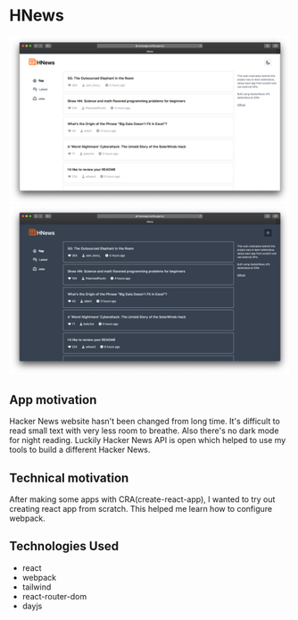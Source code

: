 # HNews

![HNews light mode](./docs/images/light.png) ![HNews light mode](./docs/images/dark.png)

## App motivation

Hacker News website hasn't been changed from long time. It's difficult to read small text with very less room to breathe. Also there's no dark mode for night reading. Luckily Hacker News API is open which helped to use my tools to build a different Hacker News.

## Technical motivation

After making some apps with CRA(create-react-app), I wanted to try out creating react app from scratch. This helped me learn how to configure webpack.

## Technologies Used

- react
- webpack
- tailwind
- react-router-dom
- dayjs
